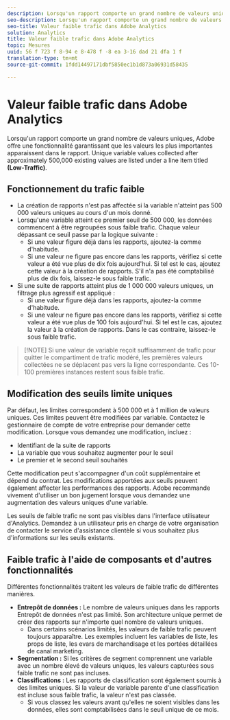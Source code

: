 ```yaml
---
description: Lorsqu'un rapport comporte un grand nombre de valeurs uniques, Adobe offre une fonctionnalité garantissant que les valeurs les plus importantes apparaissent dans le rapport.
seo-description: Lorsqu'un rapport comporte un grand nombre de valeurs uniques, Adobe offre une fonctionnalité garantissant que les valeurs les plus importantes apparaissent dans le rapport.
seo-title: Valeur faible trafic dans Adobe Analytics
solution: Analytics
title: Valeur faible trafic dans Adobe Analytics
topic: Mesures
uuid: 56 f 723 f 8-94 e 8-478 f -8 ea 3-16 dad 21 dfa 1 f
translation-type: tm+mt
source-git-commit: 1fdd14497171dbf5850ec1b1d873a06931d58435

---
```



# Valeur faible trafic dans Adobe Analytics

Lorsqu'un rapport comporte un grand nombre de valeurs uniques, Adobe offre une fonctionnalité garantissant que les valeurs les plus importantes apparaissent dans le rapport. Unique variable values collected after approximately 500,000 existing values are listed under a line item titled **(Low-Traffic)**.

## Fonctionnement du trafic faible

* La création de rapports n'est pas affectée si la variable n'atteint pas 500 000 valeurs uniques au cours d'un mois donné.
* Lorsqu'une variable atteint ce premier seuil de 500 000, les données commencent à être regroupées sous faible trafic. Chaque valeur dépassant ce seuil passe par la logique suivante :
   * Si une valeur figure déjà dans les rapports, ajoutez-la comme d'habitude.
   * Si une valeur ne figure pas encore dans les rapports, vérifiez si cette valeur a été vue plus de dix fois aujourd'hui. Si tel est le cas, ajoutez cette valeur à la création de rapports. S'il n'a pas été comptabilisé plus de dix fois, laissez-le sous faible trafic.
* Si une suite de rapports atteint plus de 1 000 000 valeurs uniques, un filtrage plus agressif est appliqué :
   * Si une valeur figure déjà dans les rapports, ajoutez-la comme d'habitude.
   * Si une valeur ne figure pas encore dans les rapports, vérifiez si cette valeur a été vue plus de 100 fois aujourd'hui. Si tel est le cas, ajoutez la valeur à la création de rapports. Dans le cas contraire, laissez-le sous faible trafic.

> [!NOTE] Si une valeur de variable reçoit suffisamment de trafic pour quitter le compartiment de trafic modéré, les premières valeurs collectées ne se déplacent pas vers la ligne correspondante. Ces 10-100 premières instances restent sous faible trafic.

## Modification des seuils limite uniques

Par défaut, les limites correspondent à 500 000 et à 1 million de valeurs uniques. Ces limites peuvent être modifiées par variable. Contactez le gestionnaire de compte de votre entreprise pour demander cette modification. Lorsque vous demandez une modification, incluez :

* Identifiant de la suite de rapports
* La variable que vous souhaitez augmenter pour le seuil
* Le premier et le second seuil souhaités

Cette modification peut s'accompagner d'un coût supplémentaire et dépend du contrat. Les modifications apportées aux seuils peuvent également affecter les performances des rapports. Adobe recommande vivement d'utiliser un bon jugement lorsque vous demandez une augmentation des valeurs uniques d'une variable.

Les seuils de faible trafic ne sont pas visibles dans l'interface utilisateur d'Analytics. Demandez à un utilisateur pris en charge de votre organisation de contacter le service d'assistance clientèle si vous souhaitez plus d'informations sur les seuils existants.

## Faible trafic à l'aide de composants et d'autres fonctionnalités

Différentes fonctionnalités traitent les valeurs de faible trafic de différentes manières.

* **Entrepôt de données :** Le nombre de valeurs uniques dans les rapports Entrepôt de données n'est pas limité. Son architecture unique permet de créer des rapports sur n'importe quel nombre de valeurs uniques.
   * Dans certains scénarios limités, les valeurs de faible trafic peuvent toujours apparaître. Les exemples incluent les variables de liste, les props de liste, les evars de marchandisage et les portées détaillées de canal marketing.
* **Segmentation :** Si les critères de segment comprennent une variable avec un nombre élevé de valeurs uniques, les valeurs capturées sous faible trafic ne sont pas incluses.
* **Classifications :** Les rapports de classification sont également soumis à des limites uniques. Si la valeur de variable parente d'une classification est incluse sous faible trafic, la valeur n'est pas classée.
   * Si vous classez les valeurs avant qu'elles ne soient visibles dans les données, elles sont comptabilisées dans le seuil unique de ce mois.
